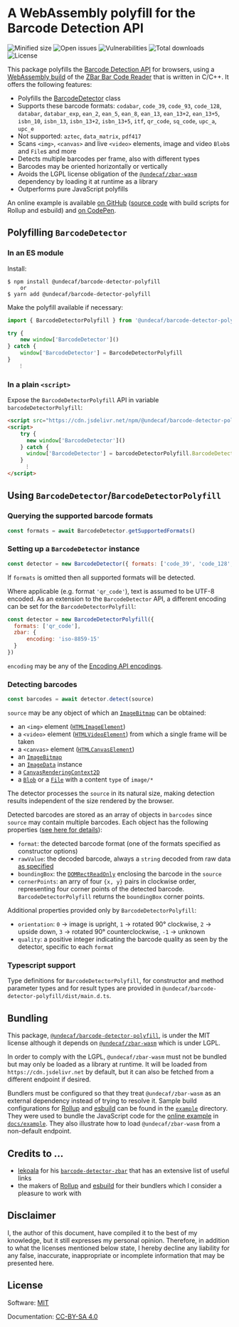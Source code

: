 # A WebAssembly polyfill for the Barcode Detection API

![Minified size](https://badgen.net/bundlephobia/min/@undecaf/barcode-detector-polyfill)
![Open issues](https://badgen.net/github/open-issues/undecaf/barcode-detector-polyfill)
![Vulnerabilities](https://snyk.io/test/npm/@undecaf/barcode-detector-polyfill/badge.svg)
![Total downloads](https://badgen.net/npm/dt/@undecaf/barcode-detector-polyfill)
![License](https://badgen.net/github/license/undecaf/barcode-detector-polyfill)

This package polyfills the [Barcode Detection API](https://developer.mozilla.org/en-US/docs/Web/API/Barcode_Detection_API) for browsers,
using a [WebAssembly build](https://github.com/undecaf/zbar-wasm#readme) of the 
[ZBar Bar Code Reader](https://github.com/mchehab/zbar#readme) that is written in C/C++.
It offers the following features:

+ Polyfills the [BarcodeDetector](https://developer.mozilla.org/en-US/docs/Web/API/BarcodeDetector) class
+ Supports these barcode formats: `codabar`, `code_39`, `code_93`, `code_128`, `databar`, `databar_exp`, `ean_2`, `ean_5`, 
  `ean_8`, `ean_13`, `ean_13+2`, `ean_13+5`, `isbn_10`, `isbn_13`, `isbn_13+2`, `isbn_13+5`, `itf`,
  `qr_code`, `sq_code`, `upc_a`, `upc_e`
+ Not supported: `aztec`, `data_matrix`, `pdf417`
+ Scans `<img>`, `<canvas>` and live `<video>` elements, image and video `Blob`s and `File`s and more
+ Detects multiple barcodes per frame, also with different types
+ Barcodes may be oriented horizontally or vertically
+ Avoids the LGPL license obligation of the [`@undecaf/zbar-wasm`](https://www.npmjs.com/package/@undecaf/zbar-wasm) dependency
  by loading it at runtime as a library
+ Outperforms pure JavaScript polyfills

An online example is available [on GitHub](https://undecaf.github.io/barcode-detector-polyfill/example/)
([source code](https://github.com/undecaf/barcode-detector-polyfill/tree/master/example) with build scripts for Rollup and esbuild)
and [on CodePen](https://codepen.io/undecaf/pen/LYzXXzg).


## Polyfilling `BarcodeDetector`

### In an ES module

Install:

```shell
$ npm install @undecaf/barcode-detector-polyfill
    or
$ yarn add @undecaf/barcode-detector-polyfill
```

Make the polyfill available if necessary:

```javascript
import { BarcodeDetectorPolyfill } from '@undecaf/barcode-detector-polyfill'

try {
    new window['BarcodeDetector']()
} catch {
    window['BarcodeDetector'] = BarcodeDetectorPolyfill
}
    ⁝
```


### In a plain `<script>`

Expose the `BarcodeDetectorPolyfill` API in variable `barcodeDetectorPolyfill`:

```html
<script src="https://cdn.jsdelivr.net/npm/@undecaf/barcode-detector-polyfill/dist/index.js"></script>
<script>
    try {
      new window['BarcodeDetector']()
    } catch {
      window['BarcodeDetector'] = barcodeDetectorPolyfill.BarcodeDetectorPolyfill
    }
      ⁝
</script>
```



## Using `BarcodeDetector`/`BarcodeDetectorPolyfill`

### Querying the supported barcode formats

```javascript
const formats = await BarcodeDetector.getSupportedFormats()
```


### Setting up a `BarcodeDetector` instance

```javascript
const detector = new BarcodeDetector({ formats: ['code_39', 'code_128', 'ean_13'] })
```

If `formats` is omitted then all supported formats will be detected.

<a name="encoding"></a>
Where applicable (e.g. format `'qr_code'`), text is assumed to be UTF-8 encoded. As an extension to the
`BarcodeDetector` API, a different encoding can be set for the `BarcodeDetectorPolyfill`:

```javascript
const detector = new BarcodeDetectorPolyfill({ 
  formats: ['qr_code'],
  zbar: {
      encoding: 'iso-8859-15'
  }
})
```

`encoding` may be any of the [Encoding API encodings](https://developer.mozilla.org/en-US/docs/Web/API/Encoding_API/Encodings).


### Detecting barcodes

```javascript
const barcodes = await detector.detect(source)
```

`source` may be any object of which an [`ImageBitmap`](https://developer.mozilla.org/en-US/docs/Web/API/ImageBitmap) can be obtained:

+ an `<img>` element ([`HTMLImageElement`](https://developer.mozilla.org/en-US/docs/Web/API/HTMLImageElement))
+ a `<video>` element ([`HTMLVideoElement`](https://developer.mozilla.org/en-US/docs/Web/API/HTMLVideoElement))
  from which a single frame will be taken
+ a `<canvas>` element ([`HTMLCanvasElement`](https://developer.mozilla.org/en-US/docs/Web/API/HTMLCanvasElement))
+ an [`ImageBitmap`](https://developer.mozilla.org/en-US/docs/Web/API/ImageBitmap)
+ an [`ImageData`](https://developer.mozilla.org/en-US/docs/Web/API/ImageData) instance
+ a [`CanvasRenderingContext2D`](https://developer.mozilla.org/en-US/docs/Web/API/CanvasRenderingContext2D)
+ a [`Blob`](https://developer.mozilla.org/en-US/docs/Web/API/Blob) or a 
  [`File`](https://developer.mozilla.org/en-US/docs/Web/API/File) with a content `type` of `image/*`

The detector processes the `source` in its natural size, making detection results independent of the size rendered
by the browser.

Detected barcodes are stored as an array of objects in `barcodes` since `source` may contain multiple barcodes.
Each object has the following properties
([see here for details](https://developer.mozilla.org/en-US/docs/Web/API/BarcodeDetector/detect#return_value)):

+ `format`: the detected barcode format (one of the formats specified as constructor options)
+ `rawValue`: the decoded barcode, always a `string` decoded from raw data [as specified](#encoding)
+ `boundingBox`: the [`DOMRectReadOnly`](https://developer.mozilla.org/en-US/docs/Web/API/DOMRectReadOnly) enclosing the
  barcode in the `source`
+ `cornerPoints`: an arry of four `{x, y}` pairs in clockwise order, representing four corner points of the detected barcode.
   `BarcodeDetectorPolyfill` returns the `boundingBox` corner points.

Additional properties provided only by `BarcodeDetectorPolyfill`:
+ `orientation`: `0`&nbsp;&rarr; image is upright, `1`&nbsp;&rarr; rotated 90° clockwise, `2`&nbsp;&rarr; upside down,
  `3`&nbsp;&rarr; rotated 90° counterclockwise, `-1`&nbsp;&rarr; unknown
+ `quality`: a positive integer indicating the barcode quality as seen by the detector,
  specific to each `format`


### Typescript support

Type definitions for `BarcodeDetectorPolyfill`, for constructor and method parameter types and for result types
are provided in `@undecaf/barcode-detector-polyfill/dist/main.d.ts`. 


## Bundling

This package, [`@undecaf/barcode-detector-polyfill`](https://www.npmjs.com/package/@undecaf/barcode-detector-polyfill),
is under the MIT license although it depends on [`@undecaf/zbar-wasm`](https://www.npmjs.com/package/@undecaf/zbar-wasm)
which is under LGPL.

In order to comply with the LGPL, `@undecaf/zbar-wasm` must not be bundled but may only be loaded as a library at runtime.
It will be loaded from `https://cdn.jsdelivr.net` by default, but it can also be fetched from
a different endpoint if desired.

Bundlers must be configured so that they treat `@undecaf/zbar-wasm` as an external dependency instead of trying to resolve it.
Sample build configurations for [Rollup](https://rollupjs.org/) and [esbuild](https://esbuild.github.io/)
can be found in the [`example`](https://github.com/undecaf/barcode-detector-polyfill/tree/master/example) directory.
They were used to bundle the JavaScript code for the [online example](https://undecaf.github.io/barcode-detector-polyfill/example/)
in [`docs/example`](https://github.com/undecaf/barcode-detector-polyfill/tree/master/docs/example).
They also illustrate how to load `@undecaf/zbar-wasm` from a non-default endpoint.


## Credits to ...

+ [lekoala](https://github.com/lekoala) for his [`barcode-detector-zbar`](https://github.com/lekoala/barcode-detector-zbar)
  that has an extensive list of useful links
+ the makers of [Rollup](https://rollupjs.org/) and [esbuild](https://esbuild.github.io/) for their bundlers
  which I consider a pleasure to work with


## Disclaimer

I, the author of this document, have compiled it to the best of my knowledge, but it still expresses my personal opinion.
Therefore, in addition to what the licenses mentioned below state, I hereby decline any liability for
any false, inaccurate, inappropriate or incomplete information that may be presented here.


## License

Software: [MIT](http://opensource.org/licenses/MIT)

Documentation: [CC-BY-SA 4.0](http://creativecommons.org/licenses/by-sa/4.0/)
